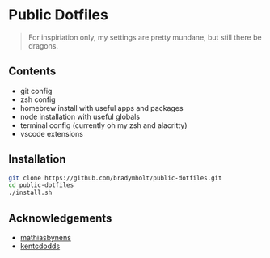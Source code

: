 # Public Dotfiles

> For inspiriation only, my settings are pretty mundane, but still there be dragons.

## Contents

- git config
- zsh config
- homebrew install with useful apps and packages
- node installation with useful globals
- terminal config (currently oh my zsh and alacritty)
- vscode extensions

## Installation

```sh
git clone https://github.com/bradymholt/public-dotfiles.git
cd public-dotfiles
./install.sh
```

## Acknowledgements

- [mathiasbynens](https://github.com/mathiasbynens/dotfiles)
- [kentcdodds](https://github.com/kentcdodds/dotfiles)
